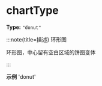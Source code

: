 # chartType

**Type:** `"donut"`

:::note{title=描述}
环形图



环形图，中心留有空白区域的饼图变体

:::

**示例**
'donut'



